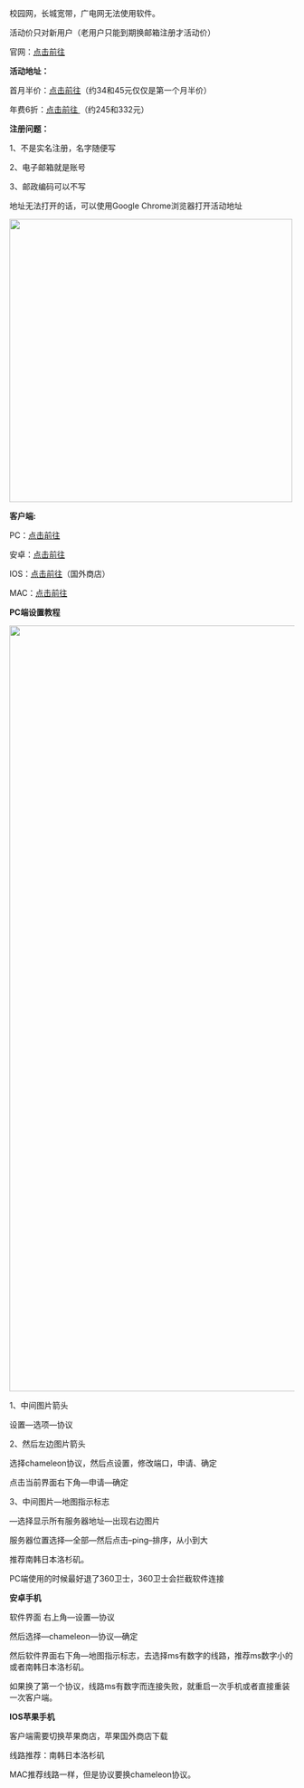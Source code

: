 校园网，长城宽带，广电网无法使用软件。

活动价只对新用户（老用户只能到期换邮箱注册才活动价）

官网：<a href="https://www.accelerator-vy.org/zh/vyprvpn/world-cup-special?offer_id=235&amp;aff_id=3987" target="_blank" rel="noopener noreferrer nofollow">点击前往</a>

<strong>活动地址：</strong>

首月半价：<a href="https://www.accelerator-vy.org/zh/special/vpn-promo?offer_id=193&amp;aff_id=3987" target="_blank" rel="noopener noreferrer nofollow">点击前往</a>（约34和45元仅仅是第一个月半价）

年费6折：<a href="https://www.accelerator-vy.org/zh/vyprvpn/world-cup-special?offer_id=235&amp;aff_id=3987" target="_blank" rel="noopener noreferrer nofollow">点击前往 </a>（约245和332元）

<strong>注册问题：</strong>

1、不是实名注册，名字随便写

2、电子邮箱就是账号

3、邮政编码可以不写

地址无法打开的话，可以使用Google Chrome浏览器打开活动地址

<img src="https://liewuba.com/wp-content/uploads/2019/07/156909979763039490.jpg" width="500" height="auto" data-src="https://liewuba.com/wp-content/uploads/2019/07/156909979763039490.jpg" />


<strong>客户端:</strong>

PC：<a href="https://www.accelerator-vy.org/downloads/vyprvpn/desktop/windows/production/2.16.4.9212/VyprVPN-2.16.4.9212-installer.exe" target="_blank" rel="noopener noreferrer nofollow">点击前往</a>

安卓：<a href="https://www.accelerator-vy.org/downloads/vyprvpn/mobile/android/production/2.30.0.10229/VyprVpn-2.30.0.10229.apk" target="_blank" rel="noopener noreferrer nofollow">点击前往</a>

IOS：<a href="https://itunes.apple.com/app/id577635689?mt=8" target="_blank" rel="noopener noreferrer nofollow">点击前往</a>（国外商店）

MAC：<a href="https://www.accelerator-vy.org/downloads/vyprvpn/desktop/mac/production/2.20.0.6706/VyprVPN_v2.20.0.6706.dmg" target="_blank" rel="noopener noreferrer nofollow">点击前往</a>

<strong>PC端设置教程</strong>

<img src="https://liewuba.com/wp-content/uploads/2019/07/2019.jpg" width="1353" height="auto" data-src="https://liewuba.com/wp-content/uploads/2019/07/2019.jpg" />

1、中间图片箭头

设置—选项—协议

2、然后左边图片箭头

选择chameleon协议，然后点设置，修改端口，申请、确定

点击当前界面右下角—申请—确定

3、中间图片—地图指示标志

—选择显示所有服务器地址—出现右边图片

服务器位置选择—全部—然后点击–ping–排序，从小到大

推荐南韩日本洛杉矶。

PC端使用的时候最好退了360卫士，360卫士会拦截软件连接

<strong>安卓手机</strong>

软件界面 右上角—设置—协议

然后选择—chameleon—协议—确定

然后软件界面右下角—地图指示标志，去选择ms有数字的线路，推荐ms数字小的或者南韩日本洛杉矶。

如果换了第一个协议，线路ms有数字而连接失败，就重启一次手机或者直接重装一次客户端。

<strong>IOS苹果手机</strong>

客户端需要切换苹果商店，苹果国外商店下载

线路推荐：南韩日本洛杉矶

MAC推荐线路一样，但是协议要换chameleon协议。
